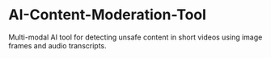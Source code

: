 # AI-Content-Moderation-Tool
Multi-modal AI tool for detecting unsafe content in short videos using image frames and audio transcripts.
